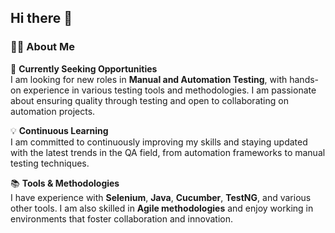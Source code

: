 ## Hi there 👋

<!--
**JadrankaMarkovic/JadrankaMarkovic** is a ✨ _special_ ✨ repository because its `README.md` (this file) appears on your GitHub profile.

Here are some ideas to get you started:

- 🔭 I’m currently working on ...
- 🌱 I’m currently learning ...
- 👯 I’m looking to collaborate on ...
- 🤔 I’m looking for help with ...
- 💬 Ask me about ...
- 📫 How to reach me: ...
- 😄 Pronouns: ...
- ⚡ Fun fact: ...
-->
### 👩‍💻 About Me

🔭 **Currently Seeking Opportunities**  
I am looking for new roles in **Manual and Automation Testing**, with hands-on experience in various testing tools and methodologies. I am passionate about ensuring quality through testing and open to collaborating on automation projects.

💡 **Continuous Learning**  
I am committed to continuously improving my skills and staying updated with the latest trends in the QA field, from automation frameworks to manual testing techniques.

📚 **Tools & Methodologies**  
I have experience with **Selenium**, **Java**, **Cucumber**, **TestNG**, and various other tools. I am also skilled in **Agile methodologies** and enjoy working in environments that foster collaboration and innovation.

